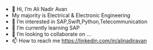 - 👋 Hi, I’m Ali Nadir Avan
- My majority is Electrical & Electronic Engineering
- 👀 I’m interested in SAP,Swift,Python,Telecommunication 
- 🌱 I’m currently learning SAP
- 💞️ I’m looking to collaborate on ...
- 📫 How to reach me https://linkedin.com/in/alinadiravan

<!---
aliavan19/aliavan19 is a ✨ special ✨ repository because its `README.md` (this file) appears on your GitHub profile.
You can click the Preview link to take a look at your changes.
--->
